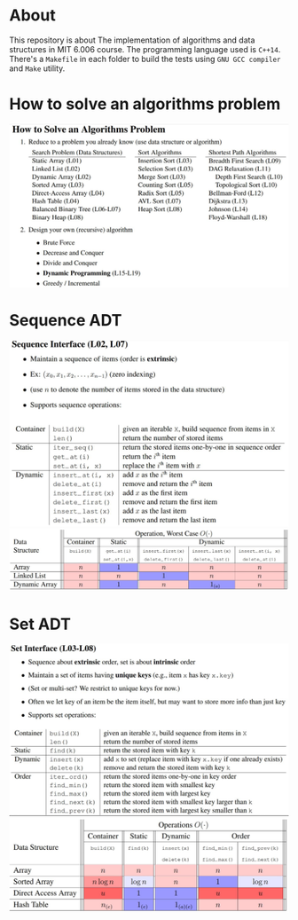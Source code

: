 # About

This repository is about The implementation of algorithms and data structures in MIT 6.006 course. The programming language used is `C++14`. There's a `Makefile` in each folder to build the tests using `GNU GCC compiler` and `Make` utility.

# How to solve an algorithms problem

<img src="imgs/how-to-solve-an-algorithms-problem.JPG">

# Sequence ADT

<img src="imgs/sequence-interface.JPG">
<img src="imgs/sequence-interface-implementations.JPG">

# Set ADT

<img src="imgs/set-interface.JPG">
<img src="imgs/set-interface-implementations.JPG">
